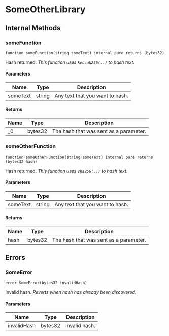 # SomeOtherLibrary












## Internal Methods

### someFunction

```solidity
function someFunction(string someText) internal pure returns (bytes32)
```

Hash returned.
*This function uses `keccak256(..)` to hash text.*




#### Parameters

| Name | Type | Description |
|---|---|---|
| someText | string | Any text that you want to hash. |

#### Returns

| Name | Type | Description |
|---|---|---|
| _0 | bytes32 | The hash that was sent as a parameter. |

### someOtherFunction

```solidity
function someOtherFunction(string someText) internal pure returns (bytes32 hash)
```

Hash returned.
*This function uses `sha256(..)` to hash text.*




#### Parameters

| Name | Type | Description |
|---|---|---|
| someText | string | Any text that you want to hash. |

#### Returns

| Name | Type | Description |
|---|---|---|
| hash | bytes32 | The hash that was sent as a parameter. |




## Errors

### SomeError

```solidity
error SomeError(bytes32 invalidHash)
```

Invalid hash.
*Reverts when hash has already been discovered.*




#### Parameters

| Name | Type | Description |
|---|---|---|
| invalidHash | bytes32 | Invalid hash.  |



